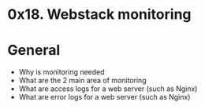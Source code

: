 # 0x18. Webstack monitoring

# General

   *  Why is monitoring needed
   *  What are the 2 main area of monitoring
   *  What are access logs for a web server (such as Nginx)
   *  What are error logs for a web server (such as Nginx)


